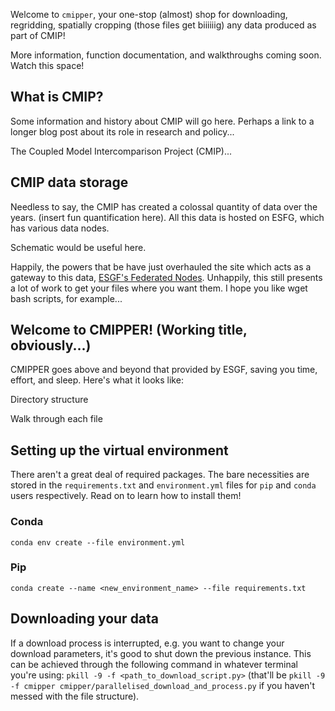 Welcome to `cmipper`, your one-stop (almost) shop for downloading, regridding, spatially cropping (those files get biiiiiig) any data produced as part of CMIP!

More information, function documentation, and walkthroughs coming soon. Watch this space!

## What is CMIP?
Some information and history about CMIP will go here. Perhaps a link to a longer blog post about its role in research and policy...

The Coupled Model Intercomparison Project (CMIP)...

## CMIP data storage
Needless to say, the CMIP has created a colossal quantity of data over the years. (insert fun quantification here). All this data is hosted on ESFG, which has various data nodes.

Schematic would be useful here.

Happily, the powers that be have just overhauled the site which acts as a gateway to this data, [ESGF's Federated Nodes](https://aims2.llnl.gov/search). Unhappily, this still presents a lot of work to get your files where you want them. I hope you like wget bash scripts, for example...

## Welcome to CMIPPER! (Working title, obviously...)

CMIPPER goes above and beyond that provided by ESGF, saving you time, effort, and sleep. Here's what it looks like:

Directory structure

Walk through each file



## Setting up the virtual environment
There aren't a great deal of required packages. The bare necessities are stored in the `requirements.txt` and `environment.yml` files for `pip` and `conda` users respectively. Read on to learn how to install them!


### Conda
```
conda env create --file environment.yml
```

### Pip
```
conda create --name <new_environment_name> --file requirements.txt
```

## Downloading your data
If a download process is interrupted, e.g. you want to change your download parameters, it's good to shut down the previous instance. This can be achieved through the following command in whatever terminal you're using: `pkill -9 -f <path_to_download_script.py>` (that'll be `pkill -9 -f cmipper cmipper/parallelised_download_and_process.py` if you haven't messed with the file structure).
